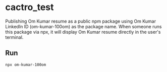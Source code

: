 # cactro_test
Publishing Om Kumar resume as a public npm package using Om Kumar LinkedIn ID (om-kumar-100om) as the package name. When someone runs this package via npx, it will display Om Kumar resume directly in the user's terminal.

## Run
```
npx om-kumar-100om
```
